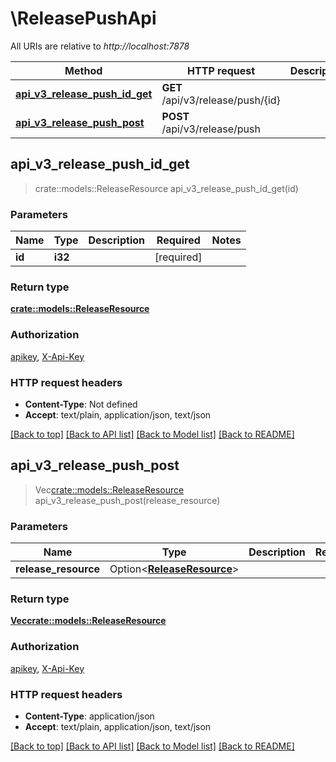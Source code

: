 # \ReleasePushApi

All URIs are relative to *http://localhost:7878*

Method | HTTP request | Description
------------- | ------------- | -------------
[**api_v3_release_push_id_get**](ReleasePushApi.md#api_v3_release_push_id_get) | **GET** /api/v3/release/push/{id} | 
[**api_v3_release_push_post**](ReleasePushApi.md#api_v3_release_push_post) | **POST** /api/v3/release/push | 



## api_v3_release_push_id_get

> crate::models::ReleaseResource api_v3_release_push_id_get(id)


### Parameters


Name | Type | Description  | Required | Notes
------------- | ------------- | ------------- | ------------- | -------------
**id** | **i32** |  | [required] |

### Return type

[**crate::models::ReleaseResource**](ReleaseResource.md)

### Authorization

[apikey](../README.md#apikey), [X-Api-Key](../README.md#X-Api-Key)

### HTTP request headers

- **Content-Type**: Not defined
- **Accept**: text/plain, application/json, text/json

[[Back to top]](#) [[Back to API list]](../README.md#documentation-for-api-endpoints) [[Back to Model list]](../README.md#documentation-for-models) [[Back to README]](../README.md)


## api_v3_release_push_post

> Vec<crate::models::ReleaseResource> api_v3_release_push_post(release_resource)


### Parameters


Name | Type | Description  | Required | Notes
------------- | ------------- | ------------- | ------------- | -------------
**release_resource** | Option<[**ReleaseResource**](ReleaseResource.md)> |  |  |

### Return type

[**Vec<crate::models::ReleaseResource>**](ReleaseResource.md)

### Authorization

[apikey](../README.md#apikey), [X-Api-Key](../README.md#X-Api-Key)

### HTTP request headers

- **Content-Type**: application/json
- **Accept**: text/plain, application/json, text/json

[[Back to top]](#) [[Back to API list]](../README.md#documentation-for-api-endpoints) [[Back to Model list]](../README.md#documentation-for-models) [[Back to README]](../README.md)

